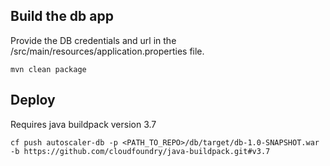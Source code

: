 ## Build the db app
Provide the DB credentials and url in the /src/main/resources/application.properties file.
```
mvn clean package
```

## Deploy
Requires java buildpack version 3.7
```
cf push autoscaler-db -p <PATH_TO_REPO>/db/target/db-1.0-SNAPSHOT.war -b https://github.com/cloudfoundry/java-buildpack.git#v3.7
```